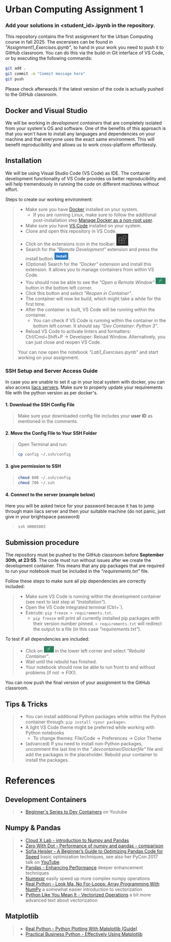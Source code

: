 ﻿# Urban Computing Assignment 1
### Add your solutions in <student_id>.ipynb in the repository. 

This repository contains the first assignment for the Urban Computing course in fall 2025. The excersises can be found in *"Assignment1_Exercises.ipynb"*, to hand in your work you need to push it to GitHub classroom. You can do this via the build-in Git interface of VS Code, or by executing the following commands:
```bash
git add .
git commit -m "Commit message here"
git push
```
Please check afterwards if the latest version of the code is actually pushed to the GitHub classroom.


## Docker and Visual Studio
We will be working in *development containers* that are completely isolated from your system's OS and software. One of the benefits of this approach is that you won't have to install any languages and dependencies on your machine and that everyone uses the exact same environment. This will benefit reproducibility and allows us to work cross-platform effortlessly.


## Installation
We will be using Visual Studio Code (VS Code) as IDE. The container development functionality of VS Code provides us better reproducibility and will help tremendously in running the code on different machines without effort.

Steps to create our working environment:
> - Make sure you have [Docker](https://docs.docker.com/get-docker/) installed on your system.
>     - If you are running Linux, make sure to follow the additional post-installation step [Manage Docker as a non-root user](https://docs.docker.com/engine/install/linux-postinstall/#manage-docker-as-a-non-root-user).
> - Make sure you have [VS Code](https://code.visualstudio.com/) installed on your system.
> - Clone and open this repository in VS Code.
> - Click on the extensions icon in the toolbar: ![Extensions icon](docs/extensions.png).
> - Search for the *"Remote Development"* extension and press the install button ![Install button](docs/install.png).
> - (Optional) Search for the *"Docker"* extension and install this extension. It allows you to manage containers from within VS Code.
> - You should now be able to see the *"Open a Remote Window"* ![Remote Window](docs/remote-window.png) button in the bottom left corner.
> - Click this button and select *"Reopen in Container"*.
> - The container will now be build, which might take a while for the first time.
> - After the container is built, VS Code will be running within the container.
>     - You can check if VS Code is running within the container in the bottom left corner. It should say *"Dev Container: Python 3"*.
> - Reload VS Code to activate linters and formatters: Ctrl/Cmd+Shift+P -> Developer: Reload Window. Alternatively, you can just close and reopen VS Code.
> 
> Your can now open the notebook *"Lab1_Exercises.ipynb"* and start working on your assignment.

### SSH Setup and Server Access Guide
In case you are unable to set it up in your local system with docker, you can also access [liacs servers](https://rel.liacs.nl/issc/ssh-access). Make sure to properly update your requirements file with the python version as per docker's.
#### 1. Download the SSH Config File
> Make sure your downloaded config file includes your **user ID** as mentioned in the comments.
#### 2. Move the Config File to Your SSH Folder
> Open Terminal and run:
> ```bash
> cp config ~/.ssh/config
> ```
#### 3. give permission to SSH 
> ```bash
> chmod 600 ~/.ssh/config
> chmod 700 ~/.ssh
> ```
#### 4. Connect to the server (example below)
Here you will be asked  twice for your password because it has to jump through main liacs server and then your suitable machine (do not panic, just give in your brightspace password)
> ```
> ssh U0065003
> ```

## Submission procedure

The repository must be pushed to the GitHub classroom before **September 30th, at 23:55**. The code must run without issues after we create the development container. This means that any pip packages that are required to run your notebook must be included in the *"requirements.txt"* file.

Follow these steps to make sure all pip dependencies are correctly included:
> - Make sure VS Code is running within the development container (see next to last step at *"Installation"*).
> - Open the VS Code integrated terminal (Ctrl+`).
> - Execute: `pip freeze > requirements.txt`.
>     - `pip freeze` will print all currently installed pip packages with their version number pinned. `> requirements.txt` will redirect the output to a file (in this case *"requirements.txt"*).

To test if all dependencies are included:
> - Click on ![Remote Window](docs/remote-window.png) in the lower left corner and select *"Rebuild Container"*.
> - Wait until the rebuild has finished.
> - Your notebook should now be able to run front to end without problems (if not -> FIX!).

You can now push the final version of your assignment to the GitHub classroom.

## Tips & Tricks
> - You can install additional Python packages while within the Python container through: `pip install <your package>`.
> - A light VS Code theme might be preferred while working with Python notebooks
>     - To change themes: File/Code -> Preferences -> Color Theme
> - (advanced) If you need to install non-Python packages, uncomment the last line in the *".devcontainer/Dockerfile"* file and add the packages in the placeholder. Rebuild your container to install the packages.

# References
## Development Containers
> - [Beginner's Series to Dev Containers](https://www.youtube.com/watch?v=61M2takIKl8&list=PLj6YeMhvp2S5G_X6ZyMc8gfXPMFPg3O31) on Youtube

## Numpy & Pandas
> - [Cloud X Lab - introduction to Numpy and Pandas](https://cloudxlab.com/blog/numpy-pandas-introduction/)
> - [Zero With Dot - Performance of numpy and pandas - comparison](https://zerowithdot.com/python-numpy-and-pandas-performance/)
> - [Sofia Heisler - A Beginner’s Guide to Optimizing Pandas Code for Speed](https://engineering.upside.com/a-beginners-guide-to-optimizing-pandas-code-for-speed-c09ef2c6a4d6) basic optimization techniques, see also her PyCon 2017 talk on [YouTube](https://www.youtube.com/watch?v=HN5d490_KKk).
> - [Pandas - Enhancing Performance](https://pandas.pydata.org/pandas-docs/stable/user_guide/enhancingperf.html) deeper enhancement techniques
> - [Numexpr](https://github.com/pydata/numexpr) easily speed up more complex numpy operations
> - [Real Python - Look Ma, No For-Loops: Array Programming With NumPy](https://realpython.com/numpy-array-programming/) a somewhat easier introduction to vectorization
> - [Python Like You Mean It - Vectorized Operations](https://www.pythonlikeyoumeanit.com/Module3_IntroducingNumpy/VectorizedOperations.html) a bit more advanced text about vectorization

## Matplotlib
> - [Real Python - Python Plotting With Matplotlib (Guide)](https://realpython.com/python-matplotlib-guide/)
> - [Practical Business Python - Effectively Using Matplotlib](https://pbpython.com/effective-matplotlib.html)




















